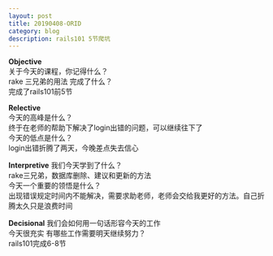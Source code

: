 ```yaml
---
layout: post
title: 20190408-ORID
category: blog
description: rails101 5节爬坑  
---
```


**Objective**   
关于今天的课程，你记得什么？   
rake 三兄弟的用法
完成了什么？   
完成了rails101前5节 

**Relective**   
今天的高峰是什么？  
终于在老师的帮助下解决了login出错的问题，可以继续往下了   
今天的低点是什么？   
login出错折腾了两天，今晚差点失去信心    

**Interpretive**
我们今天学到了什么？  
rake三兄弟，数据库删除、建议和更新的方法    
今天一个重要的领悟是什么？  
出现错误规定时间内不能解决，需要求助老师，老师会交给我更好的方法。自己折腾太久只是浪费时间

**Decisional** 
我们会如何用一句话形容今天的工作   
今天很充实 
有哪些工作需要明天继续努力？  
rails101完成6-8节  


